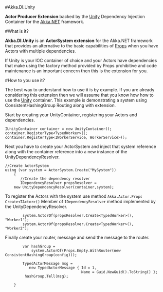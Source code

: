 #Akka.DI.Unity

**Actor Producer Extension** backed by the [Unity](https://unity.codeplex.com/) Dependency Injection Container for the [Akka.NET](https://github.com/akkadotnet/akka.net) framework.

#What is it?

**Akka.DI.Unity** is an **ActorSystem extension** for the Akka.NET framework that provides an alternative to the basic capabilities of [Props](http://akkadotnet.github.io/wiki/Props) when you have Actors with multiple dependencies.  

If Unity is your IOC container of choice and your Actors have dependencies that make using the factory method provided by Props prohibitive  and code maintenance is an important concern then this is the extension for you.

#How to you use it?

The best way to understand how to use it is by example. If you are already considering this extension then we will assume that you know how how to use the [Unity](https://unity.codeplex.com/) container. This example is demonstrating a system using ConsistentHashingGroup Routing along with extension. 

Start by creating your UnityContainer, registering your Actors and dependencies.

    IUnityContainer container = new UnityContainer();
    container.RegisterType<TypedWorker>();
    container.RegisterType<IWorkerService, WorkerService>();
    
Next you have to create your ActorSystem and inject that system reference along with the container reference into a new instance of the UnityDependencyResolver.

    //Create ActorSystem
    using (var system = ActorSystem.Create("MySystem"))
        {
           //Create the dependency resolver
           IDependencyResolver propsResolver = 
        new UnityDependencyResolver(container,system);

To register the Actors with the system use method `Akka.Actor.Props Create<TActor>()` Member of `IDependencyResolver` method implemented by the UnityDependencyResolver.
		
			system.ActorOf(propsResolver.Create<TypedWorker>(), "Worker1");
			system.ActorOf(propsResolver.Create<TypedWorker>(), "Worker2");

Finally create your router, message and send the message to the router.

            var hashGroup = 
                system.ActorOf(Props.Empty.WithRouter(new ConsistentHashingGroup(config)));
 
            TypedActorMessage msg = 
               new TypedActorMessage { Id = 1, 
                                       Name = Guid.NewGuid().ToString() };
             hashGroup.Tell(msg);

		}

